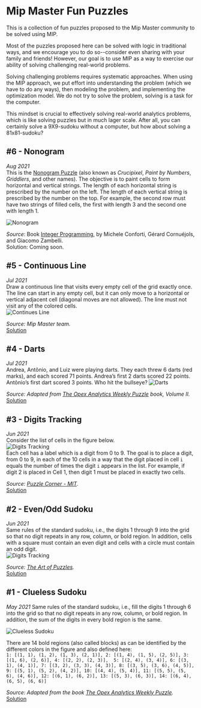 # Mip Master Fun Puzzles
This is a collection of fun puzzles proposed to the Mip Master
community to be solved using MIP.

Most of the puzzles proposed here can be solved with logic in traditional ways,
and we encourage you to do so--consider even sharing with your family and friends!
However, our goal is to use MIP as a way to exercise our ability of solving challenging
real-world problems.

Solving challenging problems requires systematic approaches.
When using the MIP approach, we put effort into understanding the problem (which we have to 
do any ways), then modeling the problem, and implementing the optimization model. 
We do not try to solve the problem, solving is a task for the computer. 

This mindset is crucial to effectively solving real-world analytics problems, 
which is like solving puzzles but in much lager scale.
After all, you can certainly solve a 9X9-sudoku without a computer, but how about solving a 81x81-sudoku?

## #6 - Nonogram
_Aug 2021_  
This is the [Nonogram Puzzle](https://en.wikipedia.org/wiki/Nonogram) 
(also known as *Crucipixel*, *Paint by Numbers*, *Griddlers*, and other names).
The objective is to paint cells to form horizontal and vertical strings. 
The length of each horizontal string is prescribed by the number on the left.
The length of each vertical string is prescribed by the number on the top.
For example, the second row must have two strings of filled cells, the first with length 3 
and the second one with length 1.

![Nonogram](figures/6_nonogram.png)

_Source_: Book [Integer Programming](https://link.springer.com/book/10.1007/978-3-319-11008-0), by
Michele Conforti, Gérard Cornuéjols, and Giacomo Zambelli.  
Solution: Coming soon.

## #5 - Continuous Line
*Jul 2021*  
Draw a continuous line that visits every empty cell of the grid exactly once. 
The line can start in any empty cell, but it can only move to a horizontal or vertical 
adjacent cell (diagonal moves are not allowed). 
The line must not visit any of the colored cells.  
![Continues Line](figures/5_continuous_line.png)  

*Source: Mip Master team.*  
[Solution](5_continuous_line)

## #4 - Darts
*Jul 2021*  
Andrea, Antônio, and Luiz were playing darts. They each threw 6 darts (red marks), 
and each scored 71 points. Andrea’s first 2 darts scored 22 points. 
Antônio’s first dart scored 3 points. Who hit the bullseye?
![Darts](figures/4_darts.png)  

*Source: Adapted from [The Opex Analytics Weekly Puzzle](
https://www.amazon.com/Opex-Analytics-Weekly-Puzzle-Probability/dp/1731343647) book, Volume II.*  
[Solution](4_darts)

## #3 - Digits Tracking
*Jun 2021*  
Consider the list of cells in the figure below.  
![Digits Tracking](figures/3_digits_tracking.png)  
Each cell has a label which is a digit from 0 to 9. 
The goal is to place a digit, from 0 to 9, in each of the 10 cells in a way that the digit placed 
in cell `i` equals the number of times the digit `i` appears in the list.
For example, if digit 2 is placed in Cell 1, then digit 1 must be placed in exactly two cells.

*Source: [Puzzle Corner - MIT](https://cs.nyu.edu/~gottlieb/tr/back-issues/).*  
[Solution](3_digits_tracking)

## #2 - Even/Odd Sudoku
*Jun 2021*  
Same rules of the standard sudoku, i.e., the digits 1 through 9 into the grid so that no digit repeats 
in any row, column, or bold region. In addition, cells with a square must contain an even digit 
and cells with a circle must contain an odd digit.  
![Digits Tracking](figures/2_even_odd_sudoku.png)

*Source: [The Art of Puzzles](https://www.gmpuzzles.com/blog/2021/03/even-odd-sudoku-by-swaroop-guggilam/).*  
[Solution](2_even_odd_sudoku)

## #1 - Clueless Sudoku
*May 2021*
Same rules of the standard sudoku, i.e., fill the digits 1 through 6 into the grid so that no digit repeats 
in any row, column, or bold region. In addition, the sum of the digits in every bold region is the same.

![Clueless Sudoku](figures/1_clueless_sudoku.png)

There are 14 bold regions (also called blocks) as can be identified by the different colors in the figure and also
defined here:    
`1: [(1, 1), (1, 2), (1, 3), (2, 1)], 2: [(1, 4), (1, 5), (2, 5)], 3: [(1, 6), (2, 6)], 4: [(2, 2), (2, 3)], 
5: [(2, 4), (3, 4)], 6: [(3, 1), (4, 1)], 7: [(3, 2), (3, 3), (4, 3)], 8: [(3, 5), (3, 6), (4, 5)], 
9: [(5, 1), (5, 2), (4, 2)], 10: [(4, 4), (5, 4)], 11: [(5, 5), (5, 6), (4, 6)],
12: [(6, 1), (6, 2)], 13: [(5, 3), (6, 3)], 14: [(6, 4), (6, 5), (6, 6)]`

*Source: Adapted from the book
[The Opex Analytics Weekly Puzzle](https://www.amazon.com/Opex-Analytics-Weekly-Puzzle-Probability/dp/1731343647).*  
[Solution](1_clueless_sudoku)